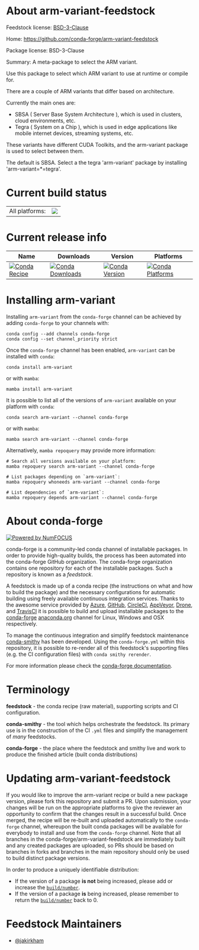 About arm-variant-feedstock
===========================

Feedstock license: [BSD-3-Clause](https://github.com/conda-forge/arm-variant-feedstock/blob/main/LICENSE.txt)

Home: https://github.com/conda-forge/arm-variant-feedstock

Package license: BSD-3-Clause

Summary: A meta-package to select the ARM variant.

Use this package to select which ARM variant to use at runtime or compile for.

There are a couple of ARM variants that differ based on architecture.

Currently the main ones are:
  * SBSA ( Server Base System Architecture ), which is used in clusters, cloud environments, etc.
  * Tegra ( System on a Chip ), which is used in edge applications like mobile internet devices, streaming systems, etc.

These variants have different CUDA Toolkits, and the arm-variant package is used to select between them.

The default is SBSA. Select a the tegra 'arm-variant' package by installing 'arm-variant=*=tegra'.


Current build status
====================


<table><tr><td>All platforms:</td>
    <td>
      <a href="https://dev.azure.com/conda-forge/feedstock-builds/_build/latest?definitionId=13712&branchName=main">
        <img src="https://dev.azure.com/conda-forge/feedstock-builds/_apis/build/status/arm-variant-feedstock?branchName=main">
      </a>
    </td>
  </tr>
</table>

Current release info
====================

| Name | Downloads | Version | Platforms |
| --- | --- | --- | --- |
| [![Conda Recipe](https://img.shields.io/badge/recipe-arm--variant-green.svg)](https://anaconda.org/conda-forge/arm-variant) | [![Conda Downloads](https://img.shields.io/conda/dn/conda-forge/arm-variant.svg)](https://anaconda.org/conda-forge/arm-variant) | [![Conda Version](https://img.shields.io/conda/vn/conda-forge/arm-variant.svg)](https://anaconda.org/conda-forge/arm-variant) | [![Conda Platforms](https://img.shields.io/conda/pn/conda-forge/arm-variant.svg)](https://anaconda.org/conda-forge/arm-variant) |

Installing arm-variant
======================

Installing `arm-variant` from the `conda-forge` channel can be achieved by adding `conda-forge` to your channels with:

```
conda config --add channels conda-forge
conda config --set channel_priority strict
```

Once the `conda-forge` channel has been enabled, `arm-variant` can be installed with `conda`:

```
conda install arm-variant
```

or with `mamba`:

```
mamba install arm-variant
```

It is possible to list all of the versions of `arm-variant` available on your platform with `conda`:

```
conda search arm-variant --channel conda-forge
```

or with `mamba`:

```
mamba search arm-variant --channel conda-forge
```

Alternatively, `mamba repoquery` may provide more information:

```
# Search all versions available on your platform:
mamba repoquery search arm-variant --channel conda-forge

# List packages depending on `arm-variant`:
mamba repoquery whoneeds arm-variant --channel conda-forge

# List dependencies of `arm-variant`:
mamba repoquery depends arm-variant --channel conda-forge
```


About conda-forge
=================

[![Powered by
NumFOCUS](https://img.shields.io/badge/powered%20by-NumFOCUS-orange.svg?style=flat&colorA=E1523D&colorB=007D8A)](https://numfocus.org)

conda-forge is a community-led conda channel of installable packages.
In order to provide high-quality builds, the process has been automated into the
conda-forge GitHub organization. The conda-forge organization contains one repository
for each of the installable packages. Such a repository is known as a *feedstock*.

A feedstock is made up of a conda recipe (the instructions on what and how to build
the package) and the necessary configurations for automatic building using freely
available continuous integration services. Thanks to the awesome service provided by
[Azure](https://azure.microsoft.com/en-us/services/devops/), [GitHub](https://github.com/),
[CircleCI](https://circleci.com/), [AppVeyor](https://www.appveyor.com/),
[Drone](https://cloud.drone.io/welcome), and [TravisCI](https://travis-ci.com/)
it is possible to build and upload installable packages to the
[conda-forge](https://anaconda.org/conda-forge) [anaconda.org](https://anaconda.org/)
channel for Linux, Windows and OSX respectively.

To manage the continuous integration and simplify feedstock maintenance
[conda-smithy](https://github.com/conda-forge/conda-smithy) has been developed.
Using the ``conda-forge.yml`` within this repository, it is possible to re-render all of
this feedstock's supporting files (e.g. the CI configuration files) with ``conda smithy rerender``.

For more information please check the [conda-forge documentation](https://conda-forge.org/docs/).

Terminology
===========

**feedstock** - the conda recipe (raw material), supporting scripts and CI configuration.

**conda-smithy** - the tool which helps orchestrate the feedstock.
                   Its primary use is in the construction of the CI ``.yml`` files
                   and simplify the management of *many* feedstocks.

**conda-forge** - the place where the feedstock and smithy live and work to
                  produce the finished article (built conda distributions)


Updating arm-variant-feedstock
==============================

If you would like to improve the arm-variant recipe or build a new
package version, please fork this repository and submit a PR. Upon submission,
your changes will be run on the appropriate platforms to give the reviewer an
opportunity to confirm that the changes result in a successful build. Once
merged, the recipe will be re-built and uploaded automatically to the
`conda-forge` channel, whereupon the built conda packages will be available for
everybody to install and use from the `conda-forge` channel.
Note that all branches in the conda-forge/arm-variant-feedstock are
immediately built and any created packages are uploaded, so PRs should be based
on branches in forks and branches in the main repository should only be used to
build distinct package versions.

In order to produce a uniquely identifiable distribution:
 * If the version of a package **is not** being increased, please add or increase
   the [``build/number``](https://docs.conda.io/projects/conda-build/en/latest/resources/define-metadata.html#build-number-and-string).
 * If the version of a package **is** being increased, please remember to return
   the [``build/number``](https://docs.conda.io/projects/conda-build/en/latest/resources/define-metadata.html#build-number-and-string)
   back to 0.

Feedstock Maintainers
=====================

* [@jakirkham](https://github.com/jakirkham/)

